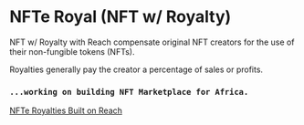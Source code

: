 # NFTe Royal (NFT w/ Royalty)

NFT w/ Royalty with Reach compensate original NFT creators for the use of their non-fungible tokens (NFTs). 

Royalties generally pay the creator a percentage of sales or profits. 

### `...working on building NFT Marketplace for Africa.`

[NFTe Royalties Built on Reach](https://reach2-temp.vercel.app)
